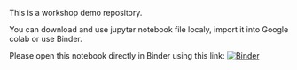 This is a workshop demo repository.

You can download and use jupyter notebook file localy, import it into Google colab or use Binder. 

Please open this notebook directly in Binder using this link:
[![Binder](https://mybinder.org/badge_logo.svg)](https://mybinder.org/v2/gh/xpertmind/TigerGraph/master?labpath=vub_workshop_20221201%2Fvub_workshop.ipynb)
